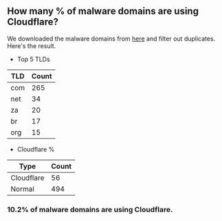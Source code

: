 ## How many % of malware domains are using Cloudflare?


We downloaded the malware domains from [here](https://urlhaus.abuse.ch) and filter out duplicates.
Here's the result.


[//]: # (start replacement)


- Top 5 TLDs

| TLD | Count |
| --- | --- |
| com | 265 |
| net | 34 |
| za | 20 |
| br | 17 |
| org | 15 |


- Cloudflare %

| Type | Count |
| --- | --- |
| Cloudflare | 56 |
| Normal | 494 |


### 10.2% of malware domains are using Cloudflare.